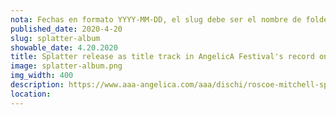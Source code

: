 ```yaml
---
nota: Fechas en formato YYYY-MM-DD, el slug debe ser el nombre de folder en public/news/. i.e. "public/news/<mi-slug>/imagen.jpg"
published_date: 2020-4-20
slug: splatter-album
showable_date: 4.20.2020
title: Splatter release as title track in AngelicA Festival's record on Roscoe Mitchell performances
image: splatter-album.png
img_width: 400
description: https://www.aaa-angelica.com/aaa/dischi/roscoe-mitchell-splatter/
location: 
---
```



